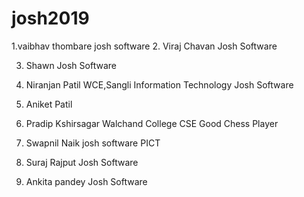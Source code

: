 # josh2019
1.vaibhav thombare
 josh software
2. Viraj Chavan
   Josh Software

3. Shawn
   Josh Software
4. Niranjan Patil
   WCE,Sangli
   Information Technology
   Josh Software
5. Aniket Patil


6. Pradip Kshirsagar
   Walchand College 
   CSE
   Good Chess Player
7. Swapnil Naik
  josh software
   PICT

8. Suraj Rajput
   Josh Software
9. Ankita pandey
   Josh Software
